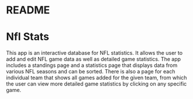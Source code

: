 # README

# Nfl Stats

This app is an interactive database for NFL statistics.  It allows the user to
add and edit NFL game data as well as detailed game statistics.  The app
includes a standings page and a statistics page that displays data from various
NFL seasons and can be sorted.  There is also a page for each individual team
that shows all games added for the given team, from which the user can view
more detailed game statistics by clicking on any specific game.

